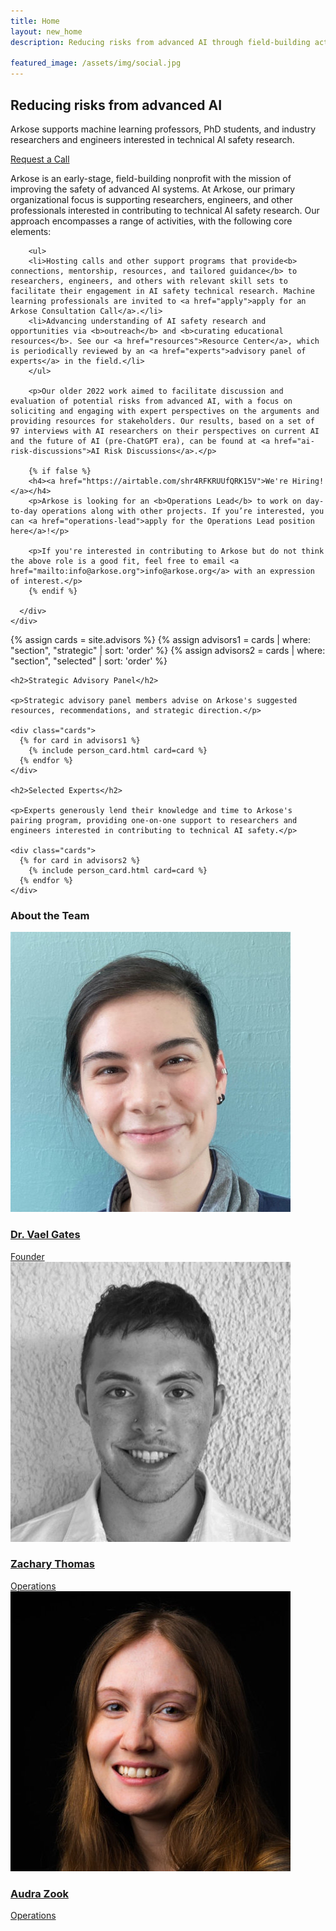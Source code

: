 ```yaml
---
title: Home
layout: new_home
description: Reducing risks from advanced AI through field-building activities

featured_image: /assets/img/social.jpg
---
```


<section id="banner" class="major">
  <div class="arkose-banner" style="background-image: url('{{ '/assets/images/arkose-banner.jpg' | relative_url }}')"></div>
  <div class="row xs-padding-1 banner-inner">
    <div class="10u -2u -1u(large) 11u(large)">
      <h1 class="display-1">Reducing risks from advanced AI</h1>
      <p class="subheading">Arkose supports machine learning professors, PhD students, and industry researchers and engineers interested in technical AI safety research.</p>
    <div class="8u -2u -0u(small) 10u(small) banner-button-container">
      <a href="/apply" class="banner-button">
        Request a Call
      </a>
    </div>
  </div>
</section>

<div class="section">
  <div class="inner">
    <div class="row align-items-center">
      <div>
        <p>Arkose is an early-stage, field-building nonprofit with the mission of improving the safety of advanced AI systems. At Arkose, our primary organizational focus is supporting researchers, engineers, and other professionals interested in contributing to technical AI safety research. Our approach encompasses a range of activities, with the following core elements:</p>

        <ul>
        <li>Hosting calls and other support programs that provide<b> connections, mentorship, resources, and tailored guidance</b> to researchers, engineers, and others with relevant skill sets to facilitate their engagement in AI safety technical research. Machine learning professionals are invited to <a href="apply">apply for an Arkose Consultation Call</a>.</li>
        <li>Advancing understanding of AI safety research and opportunities via <b>outreach</b> and <b>curating educational resources</b>. See our <a href="resources">Resource Center</a>, which is periodically reviewed by an <a href="experts">advisory panel of experts</a> in the field.</li>
        </ul>

        <p>Our older 2022 work aimed to facilitate discussion and evaluation of potential risks from advanced AI, with a focus on soliciting and engaging with expert perspectives on the arguments and providing resources for stakeholders. Our results, based on a set of 97 interviews with AI researchers on their perspectives on current AI and the future of AI (pre-ChatGPT era), can be found at <a href="ai-risk-discussions">AI Risk Discussions</a>.</p>

        {% if false %}
	    <h4><a href="https://airtable.com/shr4RFKRUUfQRK15V">We're Hiring!</a></h4>
	    <p>Arkose is looking for an <b>Operations Lead</b> to work on day-to-day operations along with other projects. If you’re interested, you can <a href="operations-lead">apply for the Operations Lead position here</a>!</p>

	    <p>If you're interested in contributing to Arkose but do not think the above role is a good fit, feel free to email <a href="mailto:info@arkose.org">info@arkose.org</a> with an expression of interest.</p>
	    {% endif %}

      </div>
    </div>
  </div>
</div>

<div class="section bg-gray">
  <div class="inner">
    {% assign cards = site.advisors %}
    {% assign advisors1 = cards | where: "section", "strategic" | sort: 'order' %}
    {% assign advisors2 = cards | where: "section", "selected" | sort: 'order' %}

    <h2>Strategic Advisory Panel</h2>

    <p>Strategic advisory panel members advise on Arkose's suggested resources, recommendations, and strategic direction.</p>

    <div class="cards">
      {% for card in advisors1 %}
        {% include person_card.html card=card %}
      {% endfor %}
    </div>

    <h2>Selected Experts</h2>

    <p>Experts generously lend their knowledge and time to Arkose's pairing program, providing one-on-one support to researchers and engineers interested in contributing to technical AI safety.</p>

    <div class="cards">
      {% for card in advisors2 %}
        {% include person_card.html card=card %}
      {% endfor %}
    </div>
  </div>
</div>

<div class="section">
  <div class="inner">
    <h3>About the Team</h3>
    <div class="cards">
      <a href="https://vaelgates.com">
        <div class="card card-team">
          <div class="card-thumbnail">
            <img src="/assets/images/people/vael-gates.jpg">
          </div>
          <div class="card-content">
            <div class="card-title">
              <h3>Dr. Vael Gates</h3>
            </div>
            <div class="card-description">Founder</div>
          </div>
        </div>
      </a>
      <a href="https://www.linkedin.com/in/zacharythomas10/">
        <div class="card card-team">
          <div class="card-thumbnail">
            <img src="/assets/images/people/zachary-thomas.jpg">
          </div>
          <div class="card-content">
            <div class="card-title">
              <h3>Zachary Thomas</h3>
            </div>
            <div class="card-description">Operations</div>
          </div>
        </div>
      </a>
      <a href="https://www.linkedin.com/in/audrazook/">
        <div class="card card-team">
          <div class="card-thumbnail">
            <img src="/assets/images/people/audra-zook.jpg">
          </div>
          <div class="card-content">
            <div class="card-title">
              <h3>Audra Zook</h3>
            </div>
            <div class="card-description">Operations</div>
          </div>
        </div>
      </a>
    </div>
  </div>
</div>
